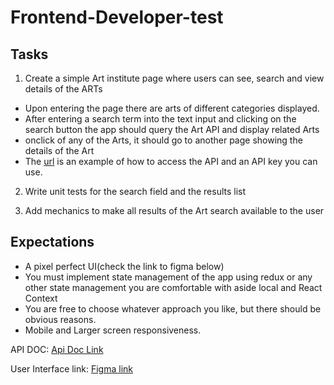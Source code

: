 # Frontend-Developer-test

## Tasks

1. Create a simple Art institute page where users can see, search and view details of the ARTs

- Upon entering the page there are arts of different categories displayed.
- After entering a search term into the text input and clicking on the search button the app should query the Art API and display related Arts
- onclick of any of the Arts, it should go to another page showing the details of the Art
- The [url] is an example of how to access the API and an API key you can use.

2. Write unit tests for the search field and the results list

3. Add mechanics to make all results of the Art search available to the user

## Expectations

- A pixel perfect UI(check the link to figma below)
- You must implement state management of the app using redux or any other state management you are comfortable with aside local and React Context
- You are free to choose whatever approach you like, but there should be obvious reasons.
- Mobile and Larger screen responsiveness.

[url]: https://api.artic.edu/api/v1/artworks

API DOC:
[Api Doc Link](https://api.artic.edu/docs/#introduction)

User Interface link:
[Figma link](https://www.figma.com/file/tV97GXZ3qhE5fu2g5YhuMa/UI-for-Developers?node-id=10%3A55)

